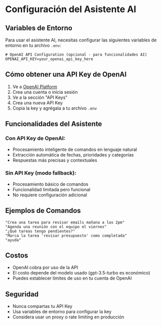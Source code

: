 # Configuración del Asistente AI

## Variables de Entorno

Para usar el asistente AI, necesitas configurar las siguientes variables de entorno en tu archivo `.env`:

```env
# OpenAI API Configuration (opcional - para funcionalidades AI)
OPENAI_API_KEY=your_openai_api_key_here
```

## Cómo obtener una API Key de OpenAI

1. Ve a [OpenAI Platform](https://platform.openai.com/)
2. Crea una cuenta o inicia sesión
3. Ve a la sección "API Keys"
4. Crea una nueva API Key
5. Copia la key y agrégala a tu archivo `.env`

## Funcionalidades del Asistente

### Con API Key de OpenAI:
- Procesamiento inteligente de comandos en lenguaje natural
- Extracción automática de fechas, prioridades y categorías
- Respuestas más precisas y contextuales

### Sin API Key (modo fallback):
- Procesamiento básico de comandos
- Funcionalidad limitada pero funcional
- No requiere configuración adicional

## Ejemplos de Comandos

```
"Crea una tarea para revisar emails mañana a las 2pm"
"Agenda una reunión con el equipo el viernes"
"¿Qué tareas tengo pendientes?"
"Marca la tarea 'revisar presupuesto' como completada"
"ayuda"
```

## Costos

- OpenAI cobra por uso de la API
- El costo depende del modelo usado (gpt-3.5-turbo es económico)
- Puedes establecer límites de uso en tu cuenta de OpenAI

## Seguridad

- Nunca compartas tu API Key
- Usa variables de entorno para configurar la key
- Considera usar un proxy o rate limiting en producción 